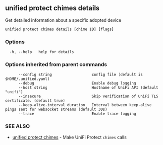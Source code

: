 ## unified protect chimes details

Get detailed information about a specific adopted device

```
unified protect chimes details [chime ID] [flags]
```

### Options

```
  -h, --help   help for details
```

### Options inherited from parent commands

```
      --config string                  config file (default is $HOME/.unified.yaml)
      --debug                          Enable debug logging
      --host string                    Hostname of UniFi API (default "unifi")
      --insecure                       Skip verification of UniFi TLS certificate. (default true)
      --keep-alive-interval duration   Interval between keep-alive pings sent for websocket streams (default 30s)
      --trace                          Enable trace logging
```

### SEE ALSO

* [unified protect chimes](unified_protect_chimes.md)	 - Make UniFi Protect `chimes` calls

